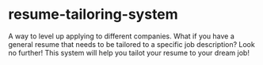 # resume-tailoring-system
A way to level up applying to different companies. What if you have a general resume that needs to be tailored to a specific job description? Look no further! This system will help you tailot your resume to your dream job!
